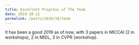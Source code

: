 ```yaml
---
title: Excellent Progress of The Team
date: 2019-10-12
permalink: /posts/2019/10/team
---
```

It has been a good 2019 as of now, with 3 papers in MICCAI (2 in workshops),
2 in MIDL, 3 in CVPR (workshop).
